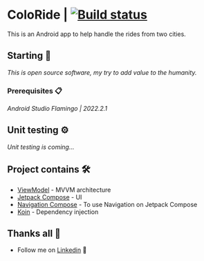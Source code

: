 # ColoRide | [![Build status](https://build.appcenter.ms/v0.1/apps/b69835df-7738-4d14-bee4-a47bd188633d/branches/develop/badge)](https://appcenter.ms)
This is an Android app to help handle the rides from two cities. 

## Starting 🚀
_This is open source software, my try to add value to the humanity._

### Prerequisites 📋
_Android Studio Flamingo | 2022.2.1_

## Unit testing ⚙️

_Unit testing is coming..._

## Project contains 🛠️

* [ViewModel]([https://developer.android.com/topic/libraries/architecture/viewmodel]) - MVVM architecture
* [Jetpack Compose]([https://developer.android.com/jetpack/compose?gclid=Cj0KCQjw3a2iBhCFARIsAD4jQB27Z5HudVwS6Lx5bShu-8cj9BAC0bKe7SfW9qaQmNcAkG7ZIZECgUsaAlf_EALw_wcB&gclsrc=aw.ds]) - UI 
* [Navigation Compose]([https://insert-koin.io/](https://developer.android.com/jetpack/compose/navigation)]) - To use Navigation on Jetpack Compose
* [Koin]([https://insert-koin.io/]) - Dependency injection 



## Thanks all 🎁

* Follow me on [Linkedin]([https://www.linkedin.com/in/alejandro-carrillo-788767196/]) 📢
